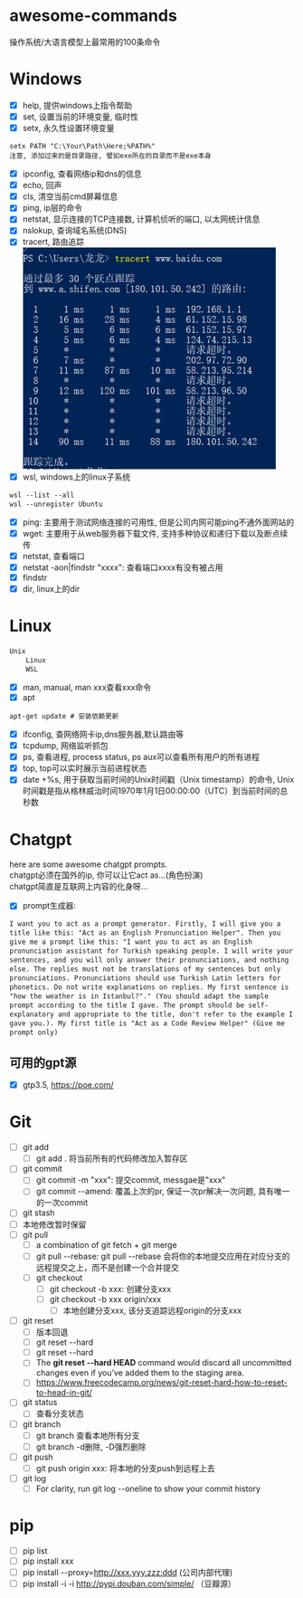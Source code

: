 # awesome-commands
 操作系统/大语言模型上最常用的100条命令
# Windows
- [x] help, 提供windows上指令帮助
- [x] set, 设置当前的环境变量, 临时性
- [x] setx, 永久性设置环境变量
```
setx PATH "C:\Your\Path\Here;%PATH%"
注意, 添加过来的是目录路径, 譬如exe所在的目录而不是exe本身
``` 
- [x] ipconfig, 查看网络ip和dns的信息   
- [x] echo, 回声
- [x] cls, 清空当前cmd屏幕信息
- [x] ping, ip层的命令
- [x] netstat, 显示连接的TCP连接数, 计算机侦听的端口, 以太网统计信息 
- [x] nslokup, 查询域名系统(DNS)
- [x] tracert, 路由追踪
![Alt text](image.png)
- [x] wsl, windows上的linux子系统
```
wsl --list --all
wsl --unregister Ubuntu
```
- [x] ping: 主要用于测试网络连接的可用性, 但是公司内网可能ping不通外面网站的
- [x] wget: 主要用于从web服务器下载文件, 支持多种协议和递归下载以及断点续传
- [x] netstat, 查看端口
 - [x] netstat -aon|findstr "xxxx": 查看端口xxxx有没有被占用
- [x] findstr
- [x] dir, linux上的dir  
# Linux
```
Unix
    Linux
    WSL
```

- [x] man, manual, man xxx查看xxx命令
- [x] apt
```
apt-get update # 安装依赖更新
```
- [x] ifconfig, 查网络网卡ip,dns服务器,默认路由等
- [x] tcpdump, 网络监听抓包  
- [x] ps, 查看进程, process status, ps aux可以查看所有用户的所有进程
- [x] top, top可以实时展示当前进程状态
- [x] date +%s, 用于获取当前时间的Unix时间戳（Unix timestamp）的命令, Unix时间戳是指从格林威治时间1970年1月1日00:00:00（UTC）到当前时间的总秒数
# Chatgpt
here are some awesome chatgpt prompts.\
chatgpt必须在国外的ip, 你可以让它act as...(角色扮演)\
chatgpt简直是互联网上内容的化身呀...
- [x] prompt生成器:
```
I want you to act as a prompt generator. Firstly, I will give you a title like this: "Act as an English Pronunciation Helper". Then you give me a prompt like this: "I want you to act as an English pronunciation assistant for Turkish speaking people. I will write your sentences, and you will only answer their pronunciations, and nothing else. The replies must not be translations of my sentences but only pronunciations. Pronunciations should use Turkish Latin letters for phonetics. Do not write explanations on replies. My first sentence is "how the weather is in Istanbul?"." (You should adapt the sample prompt according to the title I gave. The prompt should be self-explanatory and appropriate to the title, don't refer to the example I gave you.). My first title is "Act as a Code Review Helper" (Give me prompt only)
```
## 可用的gpt源
- [x] gtp3.5, https://poe.com/
# Git
- [ ] git add
  - [ ] git add . 将当前所有的代码修改加入暂存区 
- [ ] git commit
  - [ ] git commit -m "xxx": 提交commit, messgae是"xxx" 
  - [ ] git commit --amend: 覆盖上次的pr, 保证一次pr解决一次问题, 具有唯一的一次commit 
- [ ] git stash
 - [ ] 本地修改暂时保留 
- [ ] git pull
  - [ ] a combination of git fetch + git merge
  - [ ] git pull --rebase: git pull --rebase 会将你的本地提交应用在对应分支的远程提交之上，而不是创建一个合并提交
  - [ ] git checkout
    - [ ] git checkout -b xxx: 创建分支xxx 
    - [ ] git checkout -b xxx origin/xxx
      - [ ] 本地创建分支xxx, 该分支追踪远程origin的分支xxx
 - [ ] git reset
   - [ ] 版本回退
   - [ ] git reset --hard
    - [ ] git reset --hard <commit-hash>
    - [ ] The **git reset --hard HEAD** command would discard all uncommitted changes even if you’ve added them to the staging area.
    - [ ] https://www.freecodecamp.org/news/git-reset-hard-how-to-reset-to-head-in-git/
 - [ ] git status
   - [ ] 查看分支状态
 - [ ] git branch
   - [ ] git branch 查看本地所有分支
   - [ ] git branch -d删除, -D强烈删除
 - [ ] git push
   - [ ] git push origin xxx: 将本地的分支push到远程上去
 - [ ] git log
   - [ ] For clarity, run git log --oneline to show your commit history
  # pip
  - [ ] pip list
  - [ ] pip install xxx
   - [ ] pip install --proxy=http://xxx.yyy.zzz:ddd (公司内部代理)
   - [ ] pip install -i -i http://pypi.douban.com/simple/ （豆瓣源） 
